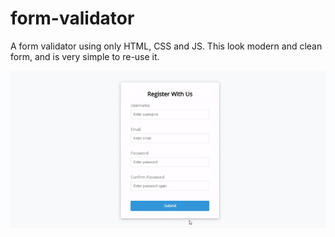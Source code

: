 # form-validator
A form validator using only HTML, CSS and JS. This look modern and clean form, and is very simple to re-use it.

![preview gif](https://github.com/kaiopomini/form-validator/blob/master/preview.gif)

